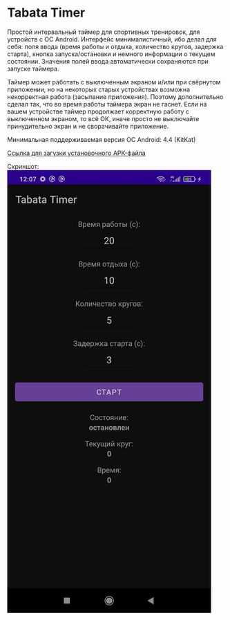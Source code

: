 
# Tabata Timer

Простой интервальный таймер для спортивных тренировок, для устройств с ОС Android. Интерфейс минималистичный, ибо делал для себя: поля ввода (время работы и отдыха, количество кругов, задержка старта), кнопка запуска/остановки и немного информации о текущем состоянии. Значения полей ввода автоматически сохраняются при запуске таймера.

Таймер может работать с выключенным экраном и/или при свёрнутом приложении, но на некоторых старых устройствах возможна некорректная работа (засыпание приложения). Поэтому дополнительно сделал так, что во время работы таймера экран не гаснет. Если на вашем устройстве таймер продолжает корректную работу с выключенном экраном, то всё ОК, иначе просто не выключайте принудительно экран и не сворачивайте приложение.

Минимальная поддерживаемая версия ОС Android: 4.4 (KitKat)

[Ссылка для загузки установочного APK-файла](https://github.com/marfikus/tabata-timer-android/releases/download/v.1.0.0/tabata_timer_1.0.0.apk)

Скриншот:  
![Screenshot_1](/screenshots/Screenshot_1.jpg "Screenshot_1")
